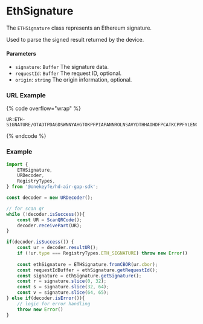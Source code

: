 # EthSignature

The `ETHSignature` class represents an Ethereum signature.

Used to parse the signed result returned by the device.



#### Parameters

* `signature`: `Buffer` The signature data.
* `requestId`: `Buffer` The request ID, optional.
* `origin`: `string` The origin information, optional.



### URL Example

{% code overflow="wrap" %}
```
UR:ETH-SIGNATURE/OTADTPDAGDSWNNYAHGTOKPFPIAPANNROLNSAVYDTHHAOHDFPCATKCPPFYLENGAGLMKMUCAYKFPFSDREOMENTPKBGEONDCHFDNBKOSSTPDWETSGBZDNCMCHKPNYDMKIDPTDRYJSDRTKCTIOFPQZHFLNSKVACLMNIYTKLGISFRWLKTZTREAEAXIYGWJTIHGRIHKKPLGDEEDS
```
{% endcode %}



### Example

```javascript
import {
    ETHSignature,
    URDecoder,
    RegistryTypes,
} from '@onekeyfe/hd-air-gap-sdk';

const decoder = new URDecoder();

// for scan qr
while (!decoder.isSuccess()){
    const UR = ScanQRCode();
    decoder.receivePart(UR);
}

if(decoder.isSuccess()) {
    const ur = decoder.resultUR();
    if (!ur.type === RegistryTypes.ETH_SIGNATURE) throw new Error()
    
    const ethSignature = ETHSignature.fromCBOR(ur.cbor);
    const requestIdBuffer = ethSignature.getRequestId();
    const signature = ethSignature.getSignature();
    const r = signature.slice(0, 32);
    const s = signature.slice(32, 64);
    const v = signature.slice(64, 65);
} else if(decoder.isError()){
    // logic for error handling
    throw new Error() 
}
```
